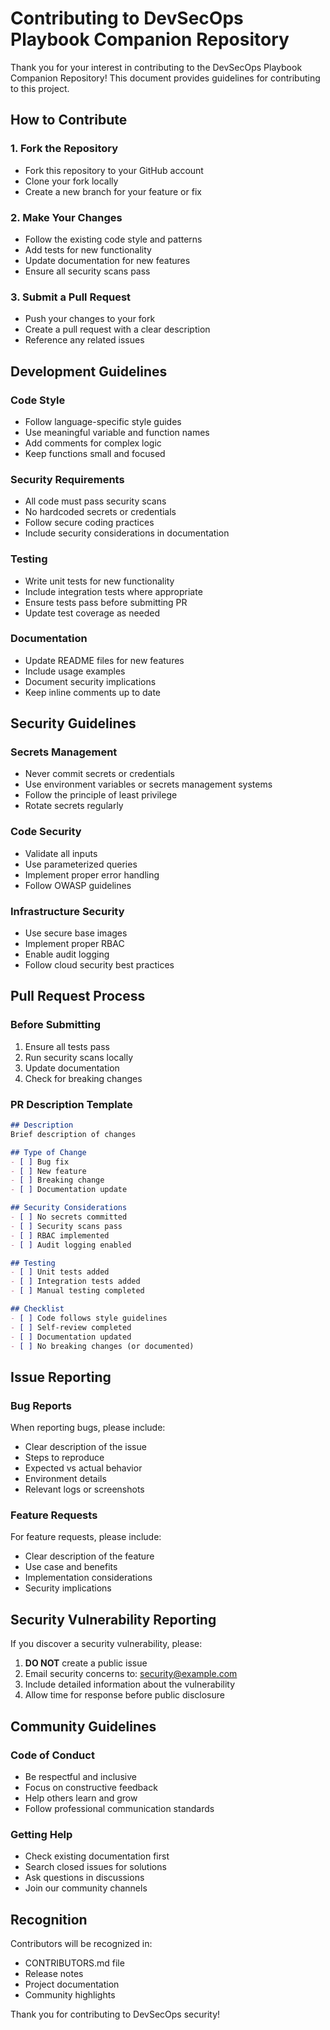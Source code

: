# Contributing to DevSecOps Playbook Companion Repository

Thank you for your interest in contributing to the DevSecOps Playbook Companion Repository! This document provides guidelines for contributing to this project.

## How to Contribute

### 1. Fork the Repository
- Fork this repository to your GitHub account
- Clone your fork locally
- Create a new branch for your feature or fix

### 2. Make Your Changes
- Follow the existing code style and patterns
- Add tests for new functionality
- Update documentation for new features
- Ensure all security scans pass

### 3. Submit a Pull Request
- Push your changes to your fork
- Create a pull request with a clear description
- Reference any related issues

## Development Guidelines

### Code Style
- Follow language-specific style guides
- Use meaningful variable and function names
- Add comments for complex logic
- Keep functions small and focused

### Security Requirements
- All code must pass security scans
- No hardcoded secrets or credentials
- Follow secure coding practices
- Include security considerations in documentation

### Testing
- Write unit tests for new functionality
- Include integration tests where appropriate
- Ensure tests pass before submitting PR
- Update test coverage as needed

### Documentation
- Update README files for new features
- Include usage examples
- Document security implications
- Keep inline comments up to date

## Security Guidelines

### Secrets Management
- Never commit secrets or credentials
- Use environment variables or secrets management systems
- Follow the principle of least privilege
- Rotate secrets regularly

### Code Security
- Validate all inputs
- Use parameterized queries
- Implement proper error handling
- Follow OWASP guidelines

### Infrastructure Security
- Use secure base images
- Implement proper RBAC
- Enable audit logging
- Follow cloud security best practices

## Pull Request Process

### Before Submitting
1. Ensure all tests pass
2. Run security scans locally
3. Update documentation
4. Check for breaking changes

### PR Description Template
```markdown
## Description
Brief description of changes

## Type of Change
- [ ] Bug fix
- [ ] New feature
- [ ] Breaking change
- [ ] Documentation update

## Security Considerations
- [ ] No secrets committed
- [ ] Security scans pass
- [ ] RBAC implemented
- [ ] Audit logging enabled

## Testing
- [ ] Unit tests added
- [ ] Integration tests added
- [ ] Manual testing completed

## Checklist
- [ ] Code follows style guidelines
- [ ] Self-review completed
- [ ] Documentation updated
- [ ] No breaking changes (or documented)
```

## Issue Reporting

### Bug Reports
When reporting bugs, please include:
- Clear description of the issue
- Steps to reproduce
- Expected vs actual behavior
- Environment details
- Relevant logs or screenshots

### Feature Requests
For feature requests, please include:
- Clear description of the feature
- Use case and benefits
- Implementation considerations
- Security implications

## Security Vulnerability Reporting

If you discover a security vulnerability, please:
1. **DO NOT** create a public issue
2. Email security concerns to: security@example.com
3. Include detailed information about the vulnerability
4. Allow time for response before public disclosure

## Community Guidelines

### Code of Conduct
- Be respectful and inclusive
- Focus on constructive feedback
- Help others learn and grow
- Follow professional communication standards

### Getting Help
- Check existing documentation first
- Search closed issues for solutions
- Ask questions in discussions
- Join our community channels

## Recognition

Contributors will be recognized in:
- CONTRIBUTORS.md file
- Release notes
- Project documentation
- Community highlights

Thank you for contributing to DevSecOps security!
